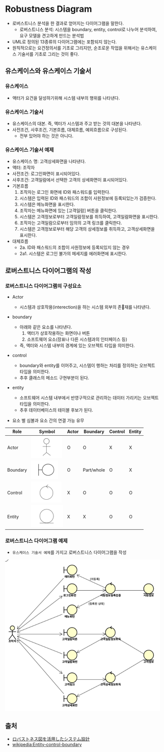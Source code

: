 # Robustness Diagram

- 로버스트니스 분석을 한 결과로 얻어지는 다이어그램을 말한다.
  - 로버스트니스 분석: 시스템을 boundary, entity, control로 나누어 분석하여, 요구 모델을 견고하게 만드는 분석법
- UML로 정의된 13종류의 다이어그램에는 포함되지 않는다.
- 원칙적으로는 요건정의서를 기초로 그리지만, 순조로운 작업을 위해서는 유스케이스 기술서를 기초로 그리는 것이 좋다.

## 유스케이스와 유스케이스 기술서

### 유스케이스

- 액터가 요건을 달성하기위해 시스템 내부의 행위를 나타낸다.

### 유스케이스 기술서

- 유스케이스의 대본. 즉, 액터가 시스템과 주고 받는 것의 대본을 나타낸다.
- 사전조건, 사후조건, 기본흐름, 대체흐름, 예외흐름으로 구성된다.
  - 전부 있어야 하는 것은 아니다.

### 유스케이스 기술서 예제

- 유스케이스 명: 고객상세화면을 나타낸다.
- 액터: 조작자
- 사전조건: 로그인화면이 표시되어있다.
- 사후조건: 고객일람에서 선택한 고객의 상세화면이 표시되어있다.
- 기본흐름
  1. 조작자는 로그인 화면에 ID와 패스워드를 입력한다.
  2. 시스템은 입력된 ID와 패스워드의 조합이 사원정보에 등록되있는가 검증한다.
  3. 시스템은 메뉴화면을 표시한다.
  4. 조작자는 메뉴화면에 있는 \[고객일람\] 버튼을 클릭한다.
  5. 시스템은 고객정보로부터 고객일람정보를 취득하여, 고객일람화면을 표시한다.
  6. 조작자는 고객일람으로부터 임의의 고객 링크를 클릭한다.
  7. 시스템은 고객정보로부터 해당 고객의 상세정보를 취득하고, 고객상세화면을 표시한다.
- 대체흐름
  - 2a. ID와 패스워드의 조합이 사원정보에 등록되있지 않는 경우
  - 2a1. 시스템은 로그인 불가의 메세지를 에러화면에 표시한다.

## 로버스트니스 다이어그램의 작성

### 로버스트니스 다이어그램의 구성요소

- Actor
  - 시스템과 상호작용(interection)을 하는 시스템 외부의 존재를 나타낸다.
- boundary
  - 아래와 같은 요소를 나타낸다.
    1. 액터가 상호작용하는 화면이나 버튼
    2. 소프트웨어 요소(장표나 다른 시스템과의 인터페이스 등)
  - 즉, 액터와 시스템 내부의 경계에 있는 오브젝트 타입을 의미한다.
- control
  - boundary와 entity를 이어주고, 시스템이 행하는 처리를 정의하는 오브젝트 타입을 의미한다.
  - 추후 클래스의 메소드 구현부분이 된다.
- entity
  - 소프트웨어 시스템 내부에서 반영구적으로 관리하는 데이터 가리키는 오브젝트 타입을 의미한다.
  - 추후 데이터베이스의 테이블 후보가 된다.

- 요소 별 심볼과 요소 간의 연결 가능 유무

Role | Symbol | Actor | Boundary | Control | Entity
-----|--------|-------|----------|---------|--------
Actor | ![ActorSymbol](Robustness-Diagram/Actor.png) | O | O | X | X
Boundary | ![BoundarySymbol](Robustness-Diagram/Boundary.png) | O | Part/whole | O | X
Control | ![ControlSymbol](Robustness-Diagram/Control.png) | X | O | O | O
Entity | ![EntitySymbol](Robustness-Diagram/Entity.png) | X | X | O | O

### 로버스트니스 다이어그램 예제

- `유스케이스 기술서 예제`를 가지고 로버스트니스 다이어그램을 작성

![로버스트니스 다이어그램의 예](Robustness-Diagram/Robustness-Diagram-Example.png)

## 출처

- [ロバストネス図を活用したシステム設計](https://thinkit.co.jp/article/13487)
- [wikipedia:Entity-control-boundary](https://en.wikipedia.org/wiki/Entity-control-boundary#Robustness_diagram)